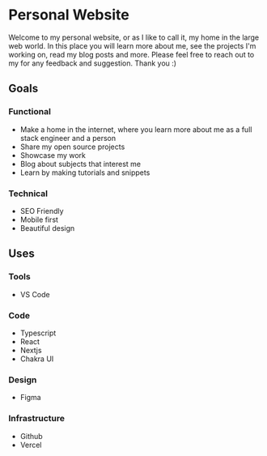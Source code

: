 # Personal Website

Welcome to my personal website, or as I like to call it, my home in the large web world.
In this place you will learn more about me, see the projects I'm working on, read my blog posts and more.
Please feel free to reach out to my for any feedback and suggestion.
Thank you :)

## Goals

### Functional

- Make a home in the internet, where you learn more about me as a full stack engineer and a person
- Share my open source projects
- Showcase my work
- Blog about subjects that interest me
- Learn by making tutorials and snippets

### Technical

- SEO Friendly
- Mobile first
- Beautiful design

## Uses

### Tools

- VS Code

### Code

- Typescript
- React
- Nextjs
- Chakra UI

### Design

- Figma

### Infrastructure

- Github
- Vercel
